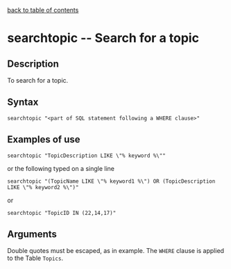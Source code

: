 [back to table of contents](/index.md)
# searchtopic -- Search for a topic
## Description
To search for a topic.
## Syntax
`searchtopic "<part of SQL statement following a WHERE clause>"`
## Examples of use
```
searchtopic "TopicDescription LIKE \"% keyword %\""
```
or the following typed on a single line
```
searchtopic "(TopicName LIKE \"% keyword1 %\") OR (TopicDescription LIKE \"% keyword2 %\")"
```
or
```
searchtopic "TopicID IN (22,14,17)"
```
## Arguments
Double quotes must be escaped, as in example.
The `WHERE` clause is applied to the Table `Topics`.
